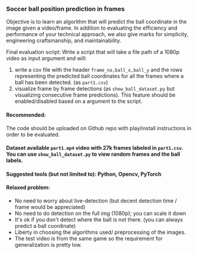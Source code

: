 ### Soccer ball position prediction in frames

Objective is to learn an algorithm that will predict the ball coordinate in the image given a video/frame.  In addition to evaluating the efficiency and performance of your technical approach, we also give marks for simplicity, engineering craftsmanship, and maintainability.


Final evaluation script: Write a script that will take a file path of a 1080p video as input argument and will:
1. write a csv file with the header `frame_no,ball_x,ball_y` and the rows representing the predicted ball coordinates for all the frames where a ball has been detected. (as `part1.csv`)
2. visualize frame by frame detections (as `show_ball_dataset.py` but visualizing consecutive frame predictions). This feature should be enabled/disabled based on a argument to the script.

#### Recommended:
The code should be uploaded on Github repo with play/install instructions in order to be evaluated.

#### Dataset available `part1.mp4` video with 27k frames labeled in `part1.csv`. You can use `show_ball_dataset.py` to view random frames and the ball labels.

#### Suggested tools (but not limited to): Python, Opencv, PyTorch

#### Relaxed problem:
- No need to worry about live-detection (but decent detection time / frame would be appreciated)
- No need to do detection on the full img (1080p); you can scale it down
- It's ok if you don't detect where the ball is not there. (you can always predict a ball coordinate)
- Liberty in choosing the algorithms used/ preprocessing of the images.
- The test video is from the same game so the requirement for generalization is pretty low.